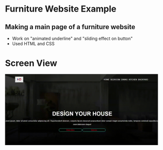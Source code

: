 <h1>Furniture Website Example</h1>


<h2>Making a main page of a furniture website</h2>

<ul>
    <li>Work on "animated underline" and "sliding effect on button"</li>
    <li>Used HTML and CSS</li>

</ul>



<h1>Screen View</h1>

![](screen.gif)


